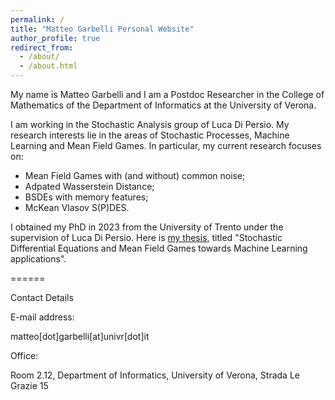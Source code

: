 ```yaml
---
permalink: /
title: "Matteo Garbelli Personal Website"
author_profile: true
redirect_from: 
  - /about/
  - /about.html
---
```






My name is Matteo Garbelli and I am a Postdoc Researcher in the College of Mathematics of the Department of Informatics at the University of Verona. 

I am working in the Stochastic Analysis group of Luca Di Persio. My research interests lie in the areas of Stochastic Processes, Machine Learning and Mean Field Games. In particular, my current research focuses on:

- Mean Field Games with (and without) common noise;
- Adpated Wasserstein Distance;
- BSDEs with memory features;
- McKean Vlasov S(P)DES.



I obtained my PhD in 2023 from the University of Trento under the supervision of Luca Di Persio. Here is [my thesis](https://iris.unitn.it/handle/11572/398234?mode=simple), titled "Stochastic Differential Equations and Mean Field Games towards Machine Learning applications".



======

Contact Details


E-mail address:

matteo[dot]garbelli[at]univr[dot]it

Office:

Room 2.12, Department of Informatics, University of Verona, Strada Le Grazie 15

